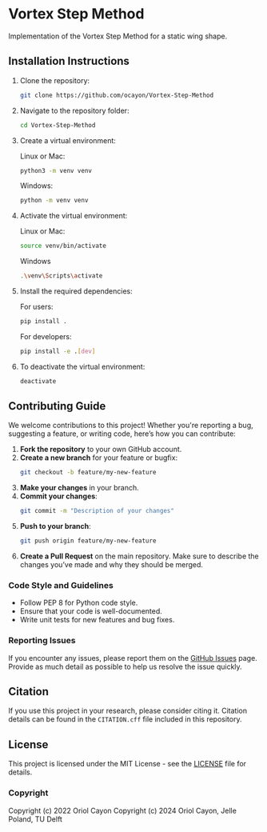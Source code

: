 # Vortex Step Method
Implementation of the Vortex Step Method for a static wing shape.

## Installation Instructions
1. Clone the repository:
    ```bash
    git clone https://github.com/ocayon/Vortex-Step-Method
    ```

2. Navigate to the repository folder:
    ```bash
    cd Vortex-Step-Method
    ```
    
3. Create a virtual environment:
   
   Linux or Mac:
    ```bash
    python3 -m venv venv
    ```
    
    Windows:
    ```bash
    python -m venv venv
    ```
    
5. Activate the virtual environment:

   Linux or Mac:
    ```bash
    source venv/bin/activate
    ```

    Windows
    ```bash
    .\venv\Scripts\activate
    ```

6. Install the required dependencies:

   For users:
    ```bash
    pip install .
    ```
        
   For developers:
    ```bash
    pip install -e .[dev]
    ```

7. To deactivate the virtual environment:
    ```bash
    deactivate
    ```

## Contributing Guide
We welcome contributions to this project! Whether you're reporting a bug, suggesting a feature, or writing code, here’s how you can contribute:

1. **Fork the repository** to your own GitHub account.
2. **Create a new branch** for your feature or bugfix:
    ```bash
    git checkout -b feature/my-new-feature
    ```
3. **Make your changes** in your branch.
4. **Commit your changes**:
    ```bash
    git commit -m "Description of your changes"
    ```
5. **Push to your branch**:
    ```bash
    git push origin feature/my-new-feature
    ```
6. **Create a Pull Request** on the main repository. Make sure to describe the changes you’ve made and why they should be merged.

### Code Style and Guidelines
- Follow PEP 8 for Python code style.
- Ensure that your code is well-documented.
- Write unit tests for new features and bug fixes.

### Reporting Issues
If you encounter any issues, please report them on the [GitHub Issues](https://github.com/ocayon/Vortex-Step-Method/issues) page. Provide as much detail as possible to help us resolve the issue quickly.

## Citation
If you use this project in your research, please consider citing it. Citation details can be found in the `CITATION.cff` file included in this repository.

## License
This project is licensed under the MIT License - see the [LICENSE](LICENSE) file for details.

### Copyright
Copyright (c) 2022 Oriol Cayon
Copyright (c) 2024 Oriol Cayon, Jelle Poland, TU Delft
